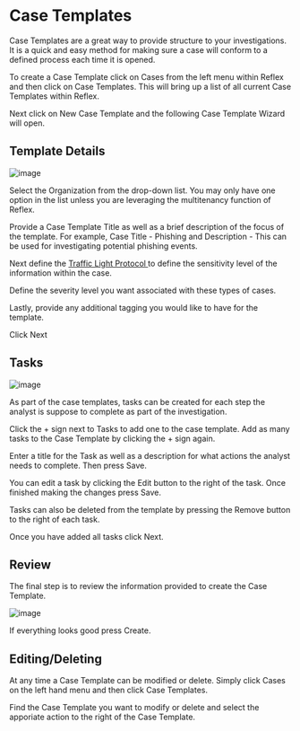 # Case Templates

Case Templates are a great way to provide structure to your investigations. It is a quick and easy method for making sure a case will conform to a defined process each time it is opened. 

To create a Case Template click on Cases from the left menu within Reflex and then click on Case Templates. This will bring up a list of all current Case Templates within Reflex.

Next click on New Case Template and the following Case Template Wizard will open. 

## Template Details

![image](../../img/create_case_template.png)

Select the Organization from the drop-down list. You may only have one option in the list unless you are leveraging the multitenancy function of Reflex.

Provide a Case Template Title as well as a brief description of the focus of the template. For example, Case Title - Phishing and Description - This can be used for investigating potential phishing events.

Next define the [Traffic Light Protocol ](https://www.cisa.gov/tlp) to define the sensitivity level of the information within the case.

Define the severity level you want associated with these types of cases.

Lastly, provide any additional tagging you would like to have for the template.

Click Next

## Tasks

![image](reflex-docs/docs/img/case_template_tasks.png)

As part of the case templates, tasks can be created for each step the analyst is suppose to complete as part of the investigation.

Click the + sign next to Tasks to add one to the case template. Add as many tasks to the Case Template by clicking the + sign again.

Enter a title for the Task as well as a description for what actions the analyst needs to complete. Then press Save.

You can edit a task by clicking the Edit button to the right of the task. Once finished making the changes press Save. 

Tasks can also be deleted from the template by pressing the Remove button to the right of each task.

Once you have added all tasks click Next.

## Review

The final step is to review the information provided to create the Case Template. 

![image](reflex-docs/docs/img/case_template_review.png)

If everything looks good press Create. 

## Editing/Deleting

At any time a Case Template can be modified or delete. Simply click Cases on the left hand menu and then click Case Templates.

Find the Case Template you want to modify or delete and select the apporiate action to the right of the Case Template.
